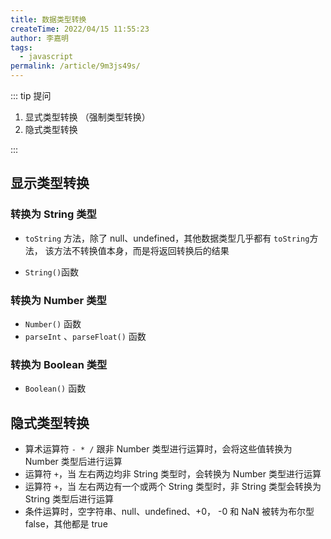 ```yaml
---
title: 数据类型转换
createTime: 2022/04/15 11:55:23
author: 李嘉明
tags:
  - javascript
permalink: /article/9m3js49s/
---
```


::: tip 提问

1. 显式类型转换 （强制类型转换）
2. 隐式类型转换

:::

## 显示类型转换

### 转换为 String 类型

- `toString` 方法，除了 null、undefined，其他数据类型几乎都有 `toString`方法，
  该方法不转换值本身，而是将返回转换后的结果

- `String()`函数

### 转换为 Number 类型

- `Number()` 函数
- `parseInt` 、`parseFloat()` 函数

### 转换为 Boolean 类型

- `Boolean()` 函数

## 隐式类型转换

- 算术运算符 `- * /` 跟非 Number 类型进行运算时，会将这些值转换为 Number 类型后进行运算
- 运算符 `+`，当 左右两边均非 String 类型时，会转换为 Number 类型进行运算
- 运算符 `+`，当 左右两边有一个或两个 String 类型时，非 String 类型会转换为 String 类型后进行运算
- 条件运算时，空字符串、null、undefined、+0， -0 和 NaN 被转为布尔型 false，其他都是 true
